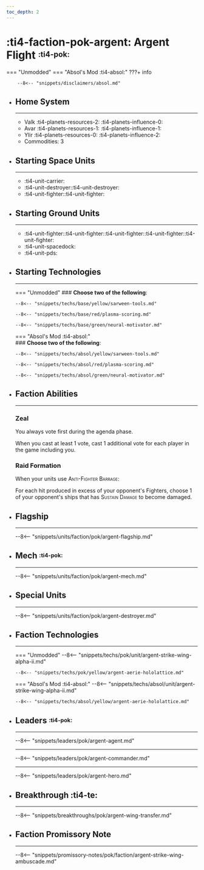 ```yaml
---
toc_depth: 2
---
```


# :ti4-faction-pok-argent: Argent Flight <sup><sub>:ti4-pok:</sub></sup>
=== "Unmodded"
=== "Absol's Mod :ti4-absol:" 
    ???+ info

        --8<-- "snippets/disclaimers/absol.md"

<div class="grid cards" markdown>

-   ## __Home System__

    ---

    * Valk :ti4-planets-resources-2: :ti4-planets-influence-0:
    * Avar :ti4-planets-resources-1: :ti4-planets-influence-1:
    * Ylir :ti4-planets-resources-0: :ti4-planets-influence-2:
    * Commodities: 3

</div>

<div class="grid cards" markdown>

-   ## __Starting Space Units__

    ---

    * :ti4-unit-carrier:
    * :ti4-unit-destroyer::ti4-unit-destroyer:
    * :ti4-unit-fighter::ti4-unit-fighter:

-   ## __Starting Ground Units__

    ---

    * :ti4-unit-fighter::ti4-unit-fighter::ti4-unit-fighter::ti4-unit-fighter::ti4-unit-fighter:
    * :ti4-unit-spacedock:
    * :ti4-unit-pds:

-   ## __Starting Technologies__

    ---
    === "Unmodded"
        ### **Choose two of the following**:

        --8<-- "snippets/techs/base/yellow/sarween-tools.md"

        --8<-- "snippets/techs/base/red/plasma-scoring.md"

        --8<-- "snippets/techs/base/green/neural-motivator.md"

    === "Absol's Mod :ti4-absol:"  
        ### **Choose two of the following**:

        --8<-- "snippets/techs/absol/yellow/sarween-tools.md"

        --8<-- "snippets/techs/absol/red/plasma-scoring.md"

        --8<-- "snippets/techs/absol/green/neural-motivator.md"

-   ## __Faction Abilities__

    ---
    ### **Zeal**
    
    You always vote first during the agenda phase.

    When you cast at least 1 vote, cast 1 additional vote for each player in the game including you.

    ### **Raid Formation**

    When your units use <span style="font-variant:small-caps;">Anti-Fighter Barrage</span>:
    
    For each hit produced in excess of your opponent's Fighters, choose 1 of your opponent's ships that has <span style="font-variant:small-caps;">Sustain Damage</span> to become damaged.

-   ## __Flagship__

    ---
    --8<-- "snippets/units/faction/pok/argent-flagship.md"

-   ## __Mech__ <sup><sub>:ti4-pok:</sub></sup>

    ---
    --8<-- "snippets/units/faction/pok/argent-mech.md"

</div>

<div class="grid cards" markdown>

-   ## __Special Units__

    ---
    --8<-- "snippets/units/faction/pok/argent-destroyer.md"

</div>

<div class="grid cards" markdown>

-   ## __Faction Technologies__

    ---
    === "Unmodded"
        --8<-- "snippets/techs/pok/unit/argent-strike-wing-alpha-ii.md"

        --8<-- "snippets/techs/pok/yellow/argent-aerie-hololattice.md"

    === "Absol's Mod :ti4-absol:"
        --8<-- "snippets/techs/absol/unit/argent-strike-wing-alpha-ii.md"

        --8<-- "snippets/techs/absol/yellow/argent-aerie-hololattice.md"

-   ## __Leaders__ <sup><sub>:ti4-pok:</sub></sup>

    ---
    
    --8<-- "snippets/leaders/pok/argent-agent.md"

    ---

    --8<-- "snippets/leaders/pok/argent-commander.md"

    ---

    --8<-- "snippets/leaders/pok/argent-hero.md"

- ## __Breakthrough__ :ti4-te:

    ---
    --8<-- "snippets/breakthroughs/pok/argent-wing-transfer.md"

-   ## __Faction Promissory Note__

    ---
    --8<-- "snippets/promissory-notes/pok/faction/argent-strike-wing-ambuscade.md"

</div>